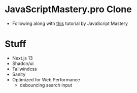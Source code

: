 # JavaScriptMastery.pro Clone
- Following along with [this](https://www.youtube.com/watch?v=3WCIyNOrzwM) tutorial by JavaScript Mastery

# Stuff
- Next.js 13
- Shadcn/ui
- Tailwindcss
- Sanity
- Optimized for Web Performance
  - debouncing search input